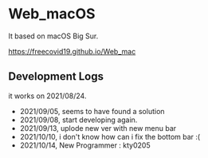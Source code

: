 # Web_macOS
It based on macOS Big Sur.

https://freecovid19.github.io/Web_mac

## Development Logs
it works on 2021/08/24.

* 2021/09/05, seems to have found a solution
* 2021/09/08, start developing again.
* 2021/09/13, uplode new ver with new menu bar
* 2021/10/10, i don't know how can i fix the bottom bar :(
* 2021/10/14, New Programmer : kty0205
